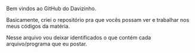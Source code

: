 Bem vindos ao GitHub do Davizinho.

Basicamente, criei o repositório pra que vocês possam ver e trabalhar nos meus códigos da matéria.

Nesse arquivo vou deixar identificados o que contém cada arquivo/programa que eu postar.
